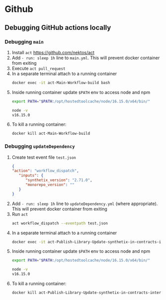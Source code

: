 # Github

## Debugging GitHub actions locally

### Debugging `main`

1. Install `act` https://github.com/nektos/act
2. Add `- run: sleep 1h` line to `main.yml`. This will prevent docker container from exiting
3. Execute `act pull_request`
4. In a separate terminal attach to a running container 
   ```sh
   docker exec -it act-Main-Workflow-build bash
   ```
5. Inside running container update `$PATH` env to access node and npm
   ```sh
   export PATH="$PATH:/opt/hostedtoolcache/node/16.15.0/x64/bin/"

   node -v   
   v16.15.0
   ```
6. To kill a running container:
   ```sh
   docker kill act-Main-Workflow-build
   ```

### Debugging `updateDependency`

1. Create test event file `test.json`
   ```json
   {
   "action": "workflow_dispatch",
      "inputs": {
         "synthetix_version": "2.71.0",
         "monorepo_version": ""
      }
   }
   ```
2. Add `- run: sleep 1h` line to `updateDependency.yml` (where appropriate). This will prevent docker container from exiting
3. Run `act`
   ```sh
   act workflow_dispatch --eventpath test.json
   ```
4. In a separate terminal attach to a running container 
   ```sh
   docker exec -it act-Publish-Library-Update-synthetix-in-contracts-interface bash
   ```
5. Inside running container update `$PATH` env to access node and npm
   ```sh
   export PATH="$PATH:/opt/hostedtoolcache/node/16.15.0/x64/bin/"

   node -v   
   v16.15.0
   ```
6. To kill a running container:
   ```sh
   docker kill act-Publish-Library-Update-synthetix-in-contracts-interface
   ```

